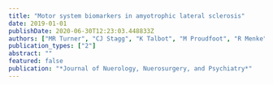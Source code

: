 ```yaml
---
title: "Motor system biomarkers in amyotrophic lateral sclerosis"
date: 2019-01-01
publishDate: 2020-06-30T12:23:03.448833Z
authors: ["MR Turner", "CJ Stagg", "K Talbot", "M Proudfoot", "R Menke", "EC Edmond"]
publication_types: ["2"]
abstract: ""
featured: false
publication: "*Journal of Nuerology, Nuerosurgery, and Psychiatry*"
---
```


